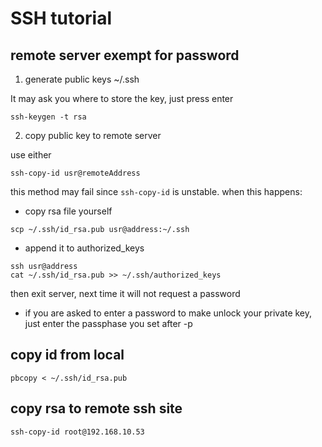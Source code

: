 # SSH tutorial

## remote server exempt for password
1. generate public keys ~/.ssh

It may ask you where to store the key, just press enter
```shell
ssh-keygen -t rsa 
```

2. copy public key to remote server

use either
```
ssh-copy-id usr@remoteAddress
```
this method may fail since ```ssh-copy-id``` is unstable. when this happens:

* copy rsa file yourself 
```
scp ~/.ssh/id_rsa.pub usr@address:~/.ssh
```

* append it to authorized_keys
```
ssh usr@address
cat ~/.ssh/id_rsa.pub >> ~/.ssh/authorized_keys
```

then exit server, next time it will not request a password

* if you are asked to enter a password to make unlock your private key, just enter the passphase you set after -p 


## copy id from local
```
pbcopy < ~/.ssh/id_rsa.pub
```

## copy rsa to remote ssh site 
```
ssh-copy-id root@192.168.10.53 
```